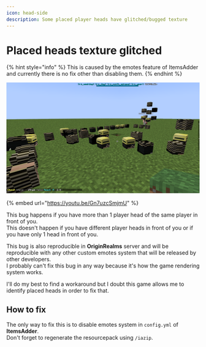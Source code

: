 ```yaml
---
icon: head-side
description: Some placed player heads have glitched/bugged texture
---
```


# Placed heads texture glitched

{% hint style="info" %}
This is caused by the emotes feature of ItemsAdder and currently there is no fix other than disabling them.
{% endhint %}

![](<../.gitbook/assets/image (51) (2) (2).png>)

{% embed url="https://youtu.be/Gn7uzcSmjmU" %}

This bug happens if you have more than 1 player head of the same player in front of you.\
This doesn't happen if you have different player heads in front of you or if you have only 1 head in front of you.

This bug is also reproducible in **OriginRealms** server and will be reproducible with any other custom emotes system that will be released by other developers.\
I probably can't fix this bug in any way because it's how the game rendering system works.

I'll do my best to find a workaround but I doubt this game allows me to identify placed heads in order to fix that.

## How to fix

The only way to fix this is to disable emotes system in `config.yml` of **ItemsAdder**.\
Don't forget to regenerate the resourcepack using `/iazip`.
